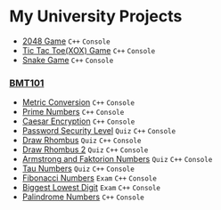 # My University Projects

- [2048 Game](/2048_Console) `C++` `Console`
- [Tic Tac Toe(XOX) Game](/XOX_Console) `C++` `Console`
- [Snake Game](/Snake_Console) `C++` `Console`

### [BMT101](/BMT101)
- [Metric Conversion](/BMT101/Metric_Conversion) `C++` `Console`
- [Prime Numbers](/BMT101/Prime_Numbers) `C++` `Console`
- [Caesar Encryption](/BMT101/Caesar_Encryption) `C++` `Console`
- [Password Security Level](/BMT101/Pass_Security_Level) `Quiz` `C++` `Console`
- [Draw Rhombus](/BMT101/Draw_Rhombus) `Quiz` `C++` `Console`
- [Draw Rhombus 2](/BMT101/Draw_Rhombus_2) `Quiz` `C++` `Console`
- [Armstrong and Faktorion Numbers](/BMT101/Armstrong_Faktorion_Numbers) `Quiz` `C++` `Console`
- [Tau Numbers](/BMT101/Tau_Numbers) `Quiz` `C++` `Console`
- [Fibonacci Numbers](/BMT101/Fibonacci_Numbers) `Exam` `C++` `Console`
- [Biggest Lowest Digit](/BMT101/Biggest_Lowest_Digit) `Exam` `C++` `Console`
- [Palindrome Numbers](/BMT101/Palindrome_Numbers)  `C++` `Console`






